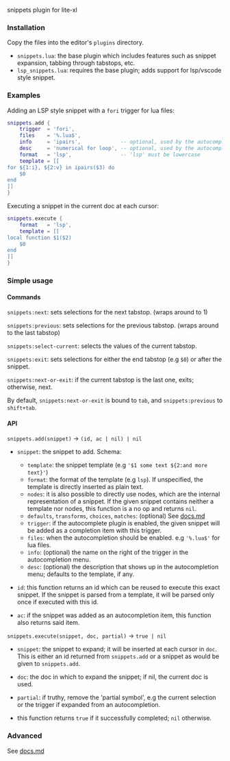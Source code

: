 snippets plugin for lite-xl


### Installation

Copy the files into the editor's `plugins` directory.

* `snippets.lua`: the base plugin which includes features such as snippet
	expansion, tabbing through tabstops, etc.
* `lsp_snippets.lua`: requires the base plugin; adds support for lsp/vscode style snippet.


### Examples

Adding an LSP style snippet with a `fori` trigger for lua files:

```lua
snippets.add {
	trigger  = 'fori',
	files    = '%.lua$',
	info     = 'ipairs',             -- optional, used by the autocomple menu
	desc     = 'numerical for loop', -- optional, used by the autocomple menu
	format   = 'lsp',                -- 'lsp' must be lowercase
	template = [[
for ${1:i}, ${2:v} in ipairs($3) do
	$0
end
]]
}
```

Executing a snippet in the current doc at each cursor:

```lua
snippets.execute {
	format   = 'lsp',
	template = [[
local function $1($2)
	$0
end
]]
}
```


### Simple usage

#### Commands

`snippets:next`: sets selections for the next tabstop. (wraps around to 1)

`snippets:previous`: sets selections for the previous tabstop. (wraps around to the last tabstop)

`snippets:select-current`: selects the values of the current tabstop.

`snippets:exit`: sets selections for either the end tabstop (e.g `$0`) or after the snippet.

`snippets:next-or-exit`: if the current tabstop is the last one, exits; otherwise, next.

By default, `snippets:next-or-exit` is bound to `tab`, and `snippets:previous`
to `shift+tab`.

#### API

`snippets.add(snippet)` -> `(id, ac | nil) | nil`
* `snippet`: the snippet to add. Schema:
	* `template`: the snippet template (e.g `'$1 some text ${2:and more text}'`)
	* `format`: the format of the template (e.g `lsp`).
	  If unspecified, the template is directly inserted as plain text.
	* `nodes`: it is also possible to directly use nodes, which are the internal
	  representation of a snippet. If the given snippet contains neither a template
	  nor nodes, this function is a no op and returns `nil`.
	* `defaults`, `transforms`, `choices`, `matches`: (optional) See [docs.md](docs.md)
	* `trigger`: if the autocomplete plugin is enabled, the given snippet will
	  be added as a completion item with this trigger.
	* `files`: when the autocompletion should be enabled. e.g `'%.lua$'` for lua files.
	* `info`: (optional) the name on the right of the trigger in the autocompletion menu.
	* `desc`: (optional) the description that shows up in the autocompletion menu;
	  defaults to the template, if any.

* `id`: this function returns an id which can be reused to execute this exact snippet.
	If the snippet is parsed from a template, it will be parsed only once if executed
	with this id.
* `ac`: if the snippet was added as an autocompletion item, this function also returns
	said item.


`snippets.execute(snippet, doc, partial)` -> `true | nil`
* `snippet`: the snippet to expand; it will be inserted at each cursor in `doc`.
	This is either an id returned from `snippets.add` or a snippet as would be
	given to `snippets.add`.
* `doc`: the doc in which to expand the snippet; if nil, the current doc is used.
* `partial`: if truthy, remove the 'partial symbol', e.g the current selection or
	the trigger if expanded from an autocompletion.

* this function returns `true` if it successfully completed; `nil` otherwise.


### Advanced

See [docs.md](docs.md)
